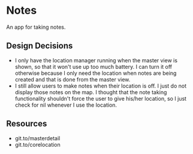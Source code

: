 Notes
=====
An app for taking notes.

Design Decisions
----------------
* I only have the location manager running when the master view is shown, so that it won't use up too much battery. I can turn it off otherwise because I only need the location when notes are being created and that is done from the master view.
* I still allow users to make notes when their location is off. I just do not display those notes on the map. I thought that the note taking functionality shouldn't force the user to give his/her location, so I just check for nil whenever I use the location.

Resources
---------
* git.to/masterdetail
* git.to/corelocation
